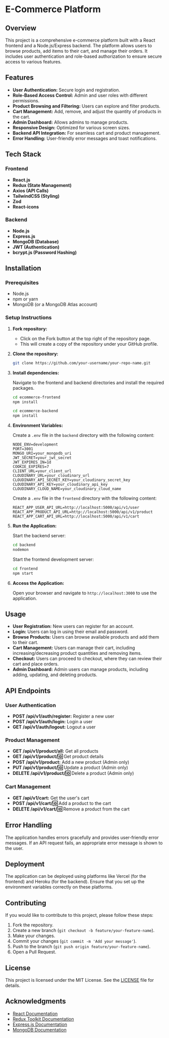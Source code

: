 # E-Commerce Platform

## Overview

This project is a comprehensive e-commerce platform built with a React frontend and a Node.js/Express backend. The platform allows users to browse products, add items to their cart, and manage their orders. It includes user authentication and role-based authorization to ensure secure access to various features.

## Features

- **User Authentication:** Secure login and registration.
- **Role-Based Access Control:** Admin and user roles with different permissions.
- **Product Browsing and Filtering:** Users can explore and filter products.
- **Cart Management:** Add, remove, and adjust the quantity of products in the cart.
- **Admin Dashboard:** Allows admins to manage products.
- **Responsive Design:** Optimized for various screen sizes.
- **Backend API Integration:** For seamless cart and product management.
- **Error Handling:** User-friendly error messages and toast notifications.

## Tech Stack

### Frontend

- **React.js**
- **Redux (State Management)**
- **Axios (API Calls)**
- **TailwindCSS (Styling)**
- **Zod**
- **React-icons**

### Backend

- **Node.js**
- **Express.js**
- **MongoDB (Database)**
- **JWT (Authentication)**
- **bcrypt.js (Password Hashing)**

## Installation

### Prerequisites

- Node.js
- npm or yarn
- MongoDB (or a MongoDB Atlas account)

### Setup Instructions

1. **Fork repository:**

   - Click on the Fork button at the top right of the repository page.
   - This will create a copy of the repository under your GitHub profile.

2. **Clone the repository:**

    ```bash
    git clone https://github.com/your-username/your-repo-name.git
    ```

3. **Install dependencies:**

    Navigate to the frontend and backend directories and install the required packages.

    ```bash
    cd ecommerce-frontend
    npm install
    ```

    ```bash
    cd ecommerce-backend
    npm install
    ```

4. **Environment Variables:**

    Create a `.env` file in the `backend` directory with the following content:

    ```plaintext
    NODE_ENV=development
    PORT=3001
    MONGO_URI=your_mongodb_uri
    JWT_SECRET=your_jwt_secret
    JWT_EXPIRES_IN=1d
    COOKIE_EXPIRES=7
    CLIENT_URL=your_client_url
    CLOUDINARY_URL=your_cloudinary_url
    CLOUDINARY_API_SECRET_KEY=your_cloudinary_secret_key
    CLOUDINARY_API_KEY=your_cloudinary_api_key
    CLOUDINARY_CLOUD_NAME=your_cloudinary_cloud_name
    ```

    Create a `.env` file in the `frontend` directory with the following content:

    ```plaintext
    REACT_APP_USER_API_URL=http://localhost:5000/api/v1/user
    REACT_APP_PRODUCT_API_URL=http://localhost:5000/api/v1/product
    REACT_APP_CART_API_URL=http://localhost:5000/api/v1/cart
    ```

5. **Run the Application:**

    Start the backend server:

    ```bash
    cd backend
    nodemon
    ```

    Start the frontend development server:

    ```bash
    cd frontend
    npm start
    ```

6. **Access the Application:**

    Open your browser and navigate to `http://localhost:3000` to use the application.

## Usage

- **User Registration:** New users can register for an account.
- **Login:** Users can log in using their email and password.
- **Browse Products:** Users can browse available products and add them to their cart.
- **Cart Management:** Users can manage their cart, including increasing/decreasing product quantities and removing items.
- **Checkout:** Users can proceed to checkout, where they can review their cart and place orders.
- **Admin Dashboard:** Admin users can manage products, including adding, updating, and deleting products.

## API Endpoints

### User Authentication

- **POST /api/v1/auth/register:** Register a new user
- **POST /api/v1/auth/login:** Login a user
- **GET /api/v1/auth/logout:** Logout a user

### Product Management

- **GET /api/v1/product/all:** Get all products
- **GET /api/v1/product/:id:** Get product details
- **POST /api/v1/product:** Add a new product (Admin only)
- **PUT /api/v1/product/:id:** Update a product (Admin only)
- **DELETE /api/v1/product/:id:** Delete a product (Admin only)

### Cart Management

- **GET /api/v1/cart:** Get the user's cart
- **POST /api/v1/cart/:id:** Add a product to the cart
- **DELETE /api/v1/cart/:id:** Remove a product from the cart

## Error Handling

The application handles errors gracefully and provides user-friendly error messages. If an API request fails, an appropriate error message is shown to the user.

## Deployment

The application can be deployed using platforms like Vercel (for the frontend) and Heroku (for the backend). Ensure that you set up the environment variables correctly on these platforms.

## Contributing

If you would like to contribute to this project, please follow these steps:

1. Fork the repository.
2. Create a new branch (`git checkout -b feature/your-feature-name`).
3. Make your changes.
4. Commit your changes (`git commit -m 'Add your message'`).
5. Push to the branch (`git push origin feature/your-feature-name`).
6. Open a Pull Request.

## License

This project is licensed under the MIT License. See the [LICENSE](LICENSE) file for details.

## Acknowledgments

- [React Documentation](https://reactjs.org/docs/getting-started.html)
- [Redux Toolkit Documentation](https://redux-toolkit.js.org/)
- [Express.js Documentation](https://expressjs.com/)
- [MongoDB Documentation](https://docs.mongodb.com/)
